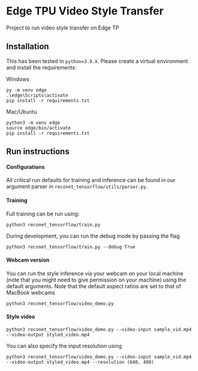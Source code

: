 # Edge TPU Video Style Transfer
Project to run video style transfer on Edge TP


## Installation

This has been tested in `python=3.9.X`. Please create a virtual environment and install the requirements: 

Windows
```
py -m venv edge
.\edge\Scripts\activate
pip install -r requirements.txt
```

Mac/Ubuntu
```
python3 -m venv edge
source edge/bin/activate
pip install -r requirements.txt
```

## Run instructions

#### Configurations 

All critical run defaults for training and inference can be found in our argument parser in
`reconet_tensorflow/utils/parser.py`. 

#### Training

Full training can be run using: 

```
python3 reconet_tensorflow/train.py
```

During development, you can run the debug mode by passing the flag 

```
python3 reconet_tensorflow/train.py --debug True
```


#### Webcam version

You can run the style inference via your webcam on your local machine (note that you might need to give permission 
on your machine) using the default arguments. Note that the default aspect ratios are set to that of MacBook 
webcams

```
python3 reconet_tensorflow/video_demo.py
```

#### Style video

```
python3 reconet_tensorflow/video_demo.py --video-input sample_vid.mp4 --video-output styled_video.mp4
```

You can also specify the input resolution using 

```
python3 reconet_tensorflow/video_demo.py --video-input sample_vid.mp4 --video-output styled_video.mp4 --resolution (640, 480)
```



